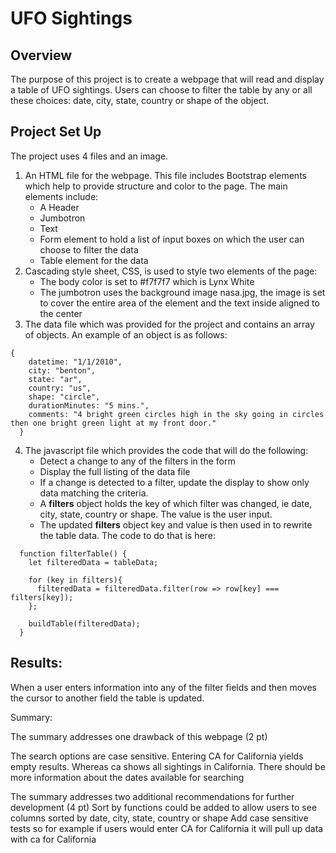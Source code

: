 # UFO Sightings

## Overview
The purpose of this project is to create a webpage that will read and display a table of UFO sightings.  Users can choose to filter the table by any or all these choices: date, city, state, country or shape of the object.  

## Project Set Up
The project uses 4 files and an image.
1. An HTML file for the webpage.  This file includes Bootstrap elements which help to provide structure and color to the page.  The main elements include:
   - A Header
   - Jumbotron
   - Text
   - Form element to hold a list of input boxes on which the user can choose to filter the data
   - Table element for the data
2. Cascading style sheet, CSS, is used to style two elements of the page:
   - The body color is set to #f7f7f7 which is Lynx White
   - The jumbotron uses the background image nasa.jpg, the image is set to cover the entire area of the element and the text inside aligned to the center
3. The data file which was provided for the project and contains an array of objects.  An example of an object is as follows:
```
{
    datetime: "1/1/2010",
    city: "benton",
    state: "ar",
    country: "us",
    shape: "circle",
    durationMinutes: "5 mins.",
    comments: "4 bright green circles high in the sky going in circles then one bright green light at my front door."
  }
```
4. The javascript file which provides the code that will do the following:
   - Detect a change to any of the filters in the form
   - Display the full listing of the data file
   - If a change is detected to a filter, update the display to show only data matching the criteria.
   - A __filters__ object holds the key of which filter was changed, ie date, city, state, country or shape.   The value is the user input.
   - The updated __filters__ object key and value is then used in to rewrite the table data.  The code to do that is here:
```
  function filterTable() {
    let filteredData = tableData;
   
    for (key in filters){
      filteredData = filteredData.filter(row => row[key] === filters[key]);
    };
  
    buildTable(filteredData);
  }
```

## Results:
When a user enters information into any of the filter fields and then moves the cursor to another field the table is updated.

Summary:

The summary addresses one drawback of this webpage (2 pt)

The search options are case sensitive.  Entering CA for California yields empty results.  Whereas ca shows all sightings in California.
There should be more information about the dates available for searching

The summary addresses two additional recommendations for further development (4 pt)
Sort by functions could be added to allow users to see columns sorted by date, city, state, country or shape
Add case sensitive tests so for example if users would enter CA for California it will pull up data with ca for California
